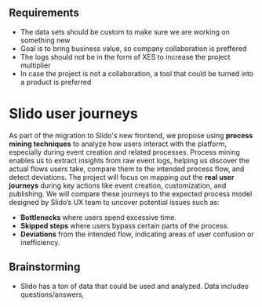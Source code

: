 ## Requirements
* The data sets should be custom to make sure we are working on something new
* Goal is to bring business value, so company collaboration is preffered
* The logs should not be in the form of XES to increase the project multiplier
* In case the project is not a collaboration, a tool that could be turned into a product is preferred

# Slido user journeys
As part of the migration to Slido's new frontend, we propose using **process mining techniques** to analyze how users interact with the platform, especially during event creation and related processes. Process mining enables us to extract insights from raw event logs, helping us discover the actual flows users take, compare them to the intended process flow, and detect deviations.
The project will focus on mapping out the **real user journeys** during key actions like event creation, customization, and publishing. We will compare these journeys to the expected process model designed by Slido’s UX team to uncover potential issues such as:
- **Bottlenecks** where users spend excessive time.
- **Skipped steps** where users bypass certain parts of the process.
- **Deviations** from the intended flow, indicating areas of user confusion or inefficiency.

## Brainstorming
* Slido has a ton of data that could be used and analyzed. Data includes questions/answers, 